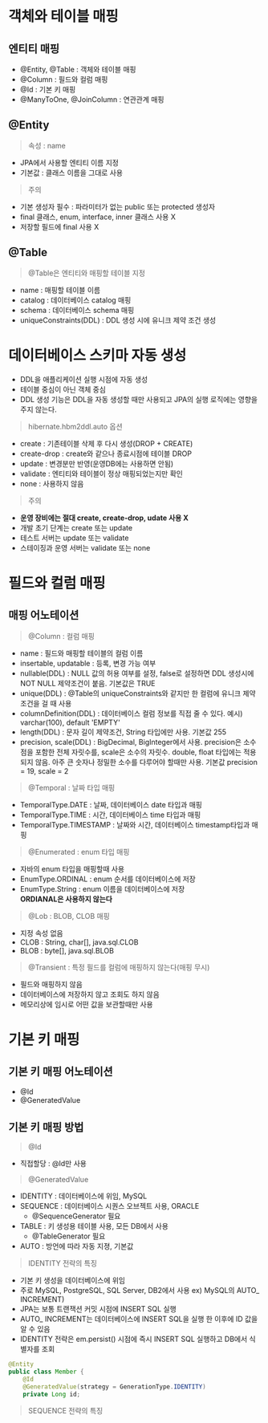 # 객체와 테이블 매핑
## 엔티티 매핑
- @Entity, @Table : 객체와 테이블 매핑
- @Column : 필드와 컬럼 매핑
- @Id : 기본 키 매핑
- @ManyToOne, @JoinColumn : 연관관계 매핑

## @Entity
>속성 : name
- JPA에서 사용할 엔티티 이름 지정
- 기본값 : 클래스 이름을 그대로 사용
>주의  
- 기본 생성자 필수 : 파라미터가 없는 public 또는 protected 생성자
- final 클래스, enum, interface, inner 클래스 사용 X
- 저장할 필드에 final 사용 X
  
## @Table
> @Table은 엔티티와 매핑할 테이블 지정  
- name : 매핑할 테이블 이름
- catalog : 데이터베이스 catalog 매핑
- schema : 데이터베이스 schema 매핑
- uniqueConstraints(DDL) : DDL 생성 시에 유니크 제약 조건 생성
  
# 데이터베이스 스키마 자동 생성
- DDL을 애플리케이션 실행 시점에 자동 생성
- 테이블 중심이 아닌 객체 중심
- DDL 생성 기능은 DDL을 자동 생성할 때만 사용되고 JPA의 실행 로직에는 영향을 주지 않는다.
  
>hibernate.hbm2ddl.auto 옵션
- create : 기존테이블 삭제 후 다시 생성(DROP + CREATE)
- create-drop : create와 같으나 종료시점에 테이블 DROP
- update : 변경분만 반영(운영DB에는 사용하면 안됨)
- validate : 엔티티와 테이블이 정상 매핑되었는지만 확인
- none : 사용하지 않음

>주의  
- **운영 장비에는 절대 create, create-drop, udate 사용 X**
- 개발 초기 단계는 create 또는 update
- 테스트 서버는 update 또는 validate
- 스테이징과 운영 서버는 validate 또는 none

# 필드와 컬럼 매핑

## 매핑 어노테이션
> @Column : 컬럼 매핑  
- name : 필드와 매핑할 테이블의 컬럼 이름
- insertable, updatable : 등록, 변경 가능 여부
- nullable(DDL) : NULL 값의 허용 여부를 설정, false로 설정하면 DDL 생성시에 NOT NULL 제약조건이 붙음. 기본값은 TRUE
- unique(DDL) : @Table의 uniqueConstraints와 같지만 한 컬럼에 유니크 제약조건을 걸 때 사용
- columnDefinition(DDL) : 데이터베이스 컬럼 정보를 직접 줄 수 있다.  예시) varchar(100), default 'EMPTY'
- length(DDL) : 문자 길이 제약조건, String 타입에만 사용. 기본값 255
- precision, scale(DDL) : BigDecimal, BigInteger에서 사용. precision은 소수점을 포함한 전체 자릿수를, scale은 소수의 자릿수. double, float 타입에는 적용되지 않음. 아주 큰 숫자나 정밀한 소수를 다루어야 할때만 사용. 기본값 precision = 19, scale = 2
> @Temporal : 날짜 타입 매핑
- TemporalType.DATE : 날짜, 데이터베이스 date 타입과 매핑
- TemporalType.TIME : 시간, 데이터베이스 time 타입과 매핑
- TemporalType.TIMESTAMP : 날짜와 시간, 데이터베이스 timestamp타입과 매핑
> @Enumerated : enum 타입 매핑
- 자바의 enum 타입을 매핑할때 사용
- EnumType.ORDINAL : enum 순서를 데이터베이스에 저장
- EnumType.String : enum 이름을 데이터베이스에 저장  
  **ORDIANAL은 사용하지 않는다**
> @Lob : BLOB, CLOB 매핑  
- 지정 속성 없음
- CLOB : String, char[], java.sql.CLOB
- BLOB : byte[], java.sql.BLOB
> @Transient : 특정 필드를 컬럼에 매핑하지 않는다(매핑 무시)
- 필드와 매핑하지 않음
- 데이터베이스에 저장하지 않고 조회도 하지 않음
- 메모리상에 임시로 어떤 값을 보관할때만 사용

# 기본 키 매핑

## 기본 키 매핑 어노테이션

- @Id  
- @GeneratedValue

## 기본 키 매핑 방법
>@Id  
- 직접할당 : @Id만 사용
>@GeneratedValue
- IDENTITY : 데이터베이스에 위임, MySQL
- SEQUENCE : 데이터베이스 시퀀스 오브젝트 사용, ORACLE
  - @SequenceGenerator 필요
- TABLE : 키 생성용 테이블 사용, 모든 DB에서 사용
  - @TableGenerator 필요
- AUTO : 방언에 따라 자동 지졍, 기본값

> IDENTITY 전략의 특징  
- 기본 키 생성을 데이터베이스에 위임
- 주로 MySQL, PostgreSQL, SQL Server, DB2에서 사용 ex) MySQL의 AUTO_ INCREMENT)
- JPA는 보통 트랜잭션 커밋 시점에 INSERT SQL 실행
- AUTO_ INCREMENT는 데이터베이스에 INSERT SQL을 실행 한 이후에 ID 값을 알 수 있음
- IDENTITY 전략은 em.persist() 시점에 즉시 INSERT SQL 실행하고 DB에서 식별자를 조회

```java
@Entity 
public class Member { 
    @Id 
    @GeneratedValue(strategy = GenerationType.IDENTITY) 
    private Long id;
```

> SEQUENCE 전략의 특징
